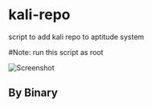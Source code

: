 # kali-repo

script to add kali repo to aptitude system

#Note: run this script as root

![Screenshot](https://imgur.com/ColEqh1.png)


## By Binary
